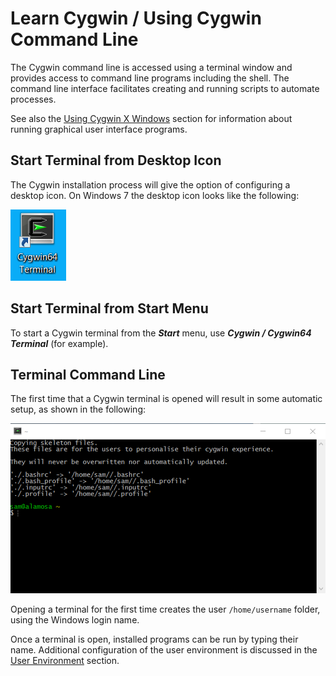 # Learn Cygwin / Using Cygwin Command Line #

The Cygwin command line is accessed using a terminal window and provides access to command line programs including the shell.
The command line interface facilitates creating and running scripts to automate processes.

See also the [Using Cygwin X Windows](using-cygwin-xwin) section for information about running graphical user interface programs.

## Start Terminal from Desktop Icon ##

The Cygwin installation process will give the option of configuring a desktop icon.
On Windows 7 the desktop icon looks like the following:

![desktop icon](using-cygwin-cl-images/desktop-icon.png)

## Start Terminal from Start Menu ##

To start a Cygwin terminal from the ***Start*** menu, use ***Cygwin / Cygwin64 Terminal*** (for example).

## Terminal Command Line ##

The first time that a Cygwin terminal is opened will result in some automatic setup, as shown in the following:

![initial terminal](using-cygwin-cl-images/terminal0.png)

Opening a terminal for the first time creates the user `/home/username` folder, using the Windows login name.

Once a terminal is open, installed programs can be run by typing their name.
Additional configuration of the user environment is discussed in the [User Environment](user-env) section.
